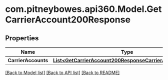 # com.pitneybowes.api360.Model.GetCarrierAccount200Response

## Properties

Name | Type | Description | Notes
------------ | ------------- | ------------- | -------------
**CarrierAccounts** | [**List&lt;GetCarrierAccount200ResponseCarrierAccountsInner&gt;**](GetCarrierAccount200ResponseCarrierAccountsInner.md) |  | [optional] 

[[Back to Model list]](../../README.md#documentation-for-models) [[Back to API list]](../../README.md#documentation-for-api-endpoints) [[Back to README]](../../README.md)


